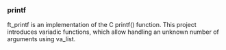 ### printf

ft_printf is an implementation of the C printf() function.
This project introduces variadic functions, which allow handling an unknown number of arguments using va_list.
